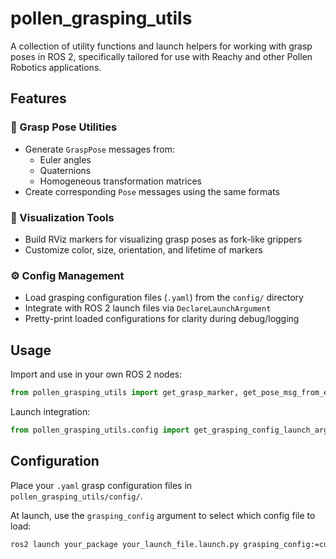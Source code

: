 # pollen_grasping_utils

A collection of utility functions and launch helpers for working with grasp poses in ROS 2, specifically tailored for use with Reachy and other Pollen Robotics applications.

## Features

### 🧠 Grasp Pose Utilities
- Generate `GraspPose` messages from:
  - Euler angles
  - Quaternions
  - Homogeneous transformation matrices
- Create corresponding `Pose` messages using the same formats

### 🎯 Visualization Tools
- Build RViz markers for visualizing grasp poses as fork-like grippers
- Customize color, size, orientation, and lifetime of markers

### ⚙️ Config Management
- Load grasping configuration files (`.yaml`) from the `config/` directory
- Integrate with ROS 2 launch files via `DeclareLaunchArgument`
- Pretty-print loaded configurations for clarity during debug/logging

## Usage

Import and use in your own ROS 2 nodes:

```python
from pollen_grasping_utils import get_grasp_marker, get_pose_msg_from_euler, get_grasp_pose_msg_from_quaternion
```

Launch integration:

```python
from pollen_grasping_utils.config import get_grasping_config_launch_argument, load_grasping_config
```

## Configuration

Place your `.yaml` grasp configuration files in `pollen_grasping_utils/config/`.

At launch, use the `grasping_config` argument to select which config file to load:

```bash
ros2 launch your_package your_launch_file.launch.py grasping_config:=custom_grasp_config
```
